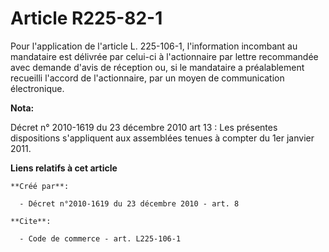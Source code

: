 # Article R225-82-1

Pour l'application de l'article L. 225-106-1, l'information incombant au mandataire est délivrée par celui-ci à l'actionnaire
par lettre recommandée avec demande d'avis de réception ou, si le mandataire a préalablement recueilli l'accord de
l'actionnaire, par un moyen de communication électronique.

**Nota:**

Décret n° 2010-1619 du 23 décembre 2010 art 13 : Les présentes dispositions s'appliquent aux assemblées tenues à compter du
1er janvier 2011.

**Liens relatifs à cet article**

	**Créé par**:

	  - Décret n°2010-1619 du 23 décembre 2010 - art. 8

	**Cite**:

	  - Code de commerce - art. L225-106-1
